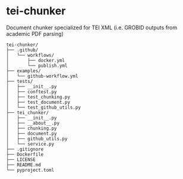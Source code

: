# tei-chunker
Document chunker specialized for TEI XML (i.e. GROBID outputs from academic PDF parsing)

```
tei-chunker/
├── .github/
│   └── workflows/
│       ├── docker.yml
│       └── publish.yml
├── examples/
│   └── github-workflow.yml
├── tests/
│   ├── __init__.py
│   ├── conftest.py
│   ├── test_chunking.py
│   ├── test_document.py
│   └── test_github_utils.py
├── tei_chunker/
│   ├── __init__.py
│   ├── __about__.py
│   ├── chunking.py
│   ├── document.py
│   ├── github_utils.py
│   └── service.py
├── .gitignore
├── Dockerfile
├── LICENSE
├── README.md
└── pyproject.toml
```

